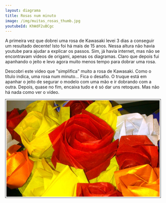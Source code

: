 ```yaml
---
layout: diagrama
title: Rosas num minuto
image: /img/muitas_rosas_thumb.jpg
youtubeId: KhWdF2uBCgc
---
```


A primeira vez que dobrei uma rosa de Kawasaki levei 3 dias a conseguir um resultado decente! Isto foi há mais de 15 anos. Nessa altura não havia youtube para ajudar a explicar os passos. Sim, já havia internet, mas não se encontravam videos de origami, apenas os diagramas. Claro que depois fui apanhando o jeito e levo agora muito menos tempo para dobrar uma rosa.

Descobri este video que "simplifica" muito a rosa de Kawasaki. Como o título indica, uma rosa num minuto... Fica o desafio. O truque está em apanhar o jeito de segurar o modelo com uma mão e ir dobrando com a outra. Depois, quase no fim, encaixa tudo e é só dar uns retoques. Mas não há nada como ver o vídeo.

![Muitas rosas](/img/muitas_rosas.jpg)
